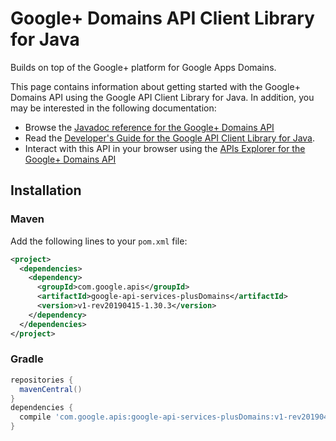 # Google+ Domains API Client Library for Java

Builds on top of the Google+ platform for Google Apps Domains.

This page contains information about getting started with the Google+ Domains API
using the Google API Client Library for Java. In addition, you may be interested
in the following documentation:

* Browse the [Javadoc reference for the Google+ Domains API][javadoc]
* Read the [Developer's Guide for the Google API Client Library for Java][google-api-client].
* Interact with this API in your browser using the [APIs Explorer for the Google+ Domains API][api-explorer]

## Installation

### Maven

Add the following lines to your `pom.xml` file:

```xml
<project>
  <dependencies>
    <dependency>
      <groupId>com.google.apis</groupId>
      <artifactId>google-api-services-plusDomains</artifactId>
      <version>v1-rev20190415-1.30.3</version>
    </dependency>
  </dependencies>
</project>
```

### Gradle

```gradle
repositories {
  mavenCentral()
}
dependencies {
  compile 'com.google.apis:google-api-services-plusDomains:v1-rev20190415-1.30.3'
}
```

[javadoc]: https://googleapis.dev/java/google-api-services-plusDomains/latest/index.html
[google-api-client]: https://github.com/googleapis/google-api-java-client/
[api-explorer]: https://developers.google.com/apis-explorer/#p/abusiveexperiencereport/v1/
